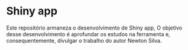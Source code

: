 # Shiny app

<!-- badges: start -->
<!-- badges: end -->

Este repositório armaneza o desenvolvimento de Shiny app, O objetivo desse desenvolvimento é aprofundar os estudos na ferramenta e, consequentemente, divulgar o trabalho do autor Newton Silva.
 
